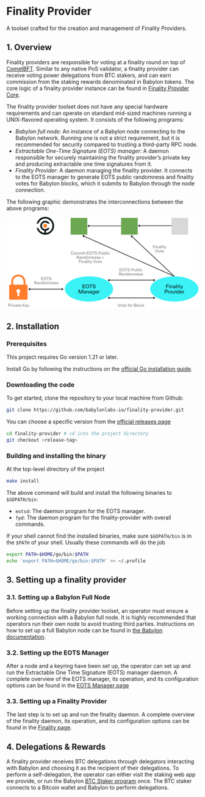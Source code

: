 # Finality Provider

A toolset crafted for the creation and
management of Finality Providers.

## 1. Overview

Finality providers are responsible for voting
at a finality round on top of [CometBFT](https://github.com/cometbft/cometbft).
Similar to any native PoS validator,
a finality provider can receive voting power delegations from BTC stakers, and
can earn commission from the staking rewards denominated in Babylon tokens.
The core logic of a finality provider instance can be found in
[Finality Provider Core](./docs/fp-core.md).

The finality provider toolset does not have
any special hardware requirements
and can operate on standard mid-sized machines
running a UNIX-flavored operating system.
It consists of the following programs:

- *Babylon full node*: An instance of a Babylon node connecting to
  the Babylon network. Running one is not a strict requirement,
  but it is recommended for security compared to trusting a third-party RPC node.
- *Extractable One-Time Signature (EOTS) manager*:
  A daemon responsible for securely maintaining the finality provider’s
  private key and producing extractable one time signatures from it.
- *Finality Provider*: A daemon managing the finality provider.
  It connects to the EOTS manager to generate EOTS public randomness and
  finality votes for Babylon blocks, which it submits to Babylon through
  the node connection.

The following graphic demonstrates the interconnections between the above programs:

![Finality Provider Interconnections](./docs/finality-toolset.png)

## 2. Installation

### Prerequisites

This project requires Go version 1.21 or later.

Install Go by following the instructions on
the [official Go installation guide](https://golang.org/doc/install).

### Downloading the code

To get started, clone the repository to your local machine from Github:

```bash
git clone https://github.com/babylonlabs-io/finality-provider.git
```

You can choose a specific version from
the [official releases page](https://github.com/babylonlabs-io/finality-provider/releases)

```bash
cd finality-provider # cd into the project directory
git checkout <release-tag>
```

### Building and installing the binary

At the top-level directory of the project

```bash
make install
```

The above command will build and install the following binaries to
`$GOPATH/bin`:

- `eotsd`: The daemon program for the EOTS manager.
- `fpd`: The daemon program for the finality-provider with overall commands.

If your shell cannot find the installed binaries, make sure `$GOPATH/bin` is in
the `$PATH` of your shell. Usually these commands will do the job

```bash
export PATH=$HOME/go/bin:$PATH
echo 'export PATH=$HOME/go/bin:$PATH' >> ~/.profile
```

## 3. Setting up a finality provider

### 3.1. Setting up a Babylon Full Node

Before setting up the finality provider toolset,
an operator must ensure a working connection with a Babylon full node.
It is highly recommended that operators run their own node to avoid
trusting third parties. Instructions on how to set up a full Babylon node
can be found in
[the Babylon documentation](https://docs.babylonchain.io/docs/user-guides/btc-staking-testnet/setup-node).

### 3.2. Setting up the EOTS Manager

After a node and a keyring have been set up,
the operator can set up and run the
Extractable One Time Signature (EOTS) manager daemon.
A complete overview of the EOTS manager, its operation, and
its configuration options can be found in the
[EOTS Manager page](docs/eots.md)

### 3.3. Setting up a Finality Provider

The last step is to set up and run
the finality daemon.
A complete overview of the finality daemon, its operation, and
its configuration options can be found in the
[Finality page](docs/finality-provider.md).

## 4. Delegations & Rewards

A finality provider receives BTC delegations through delegators
interacting with Babylon and choosing it as the recipient of their delegations.
To perform a self-delegation,
the operator can either visit the staking web app we provide,
or run the Babylon [BTC Staker program](https://github.com/babylonlabs-io/btc-staker) once.
The BTC staker connects to a Bitcoin wallet and Babylon to perform delegations.
